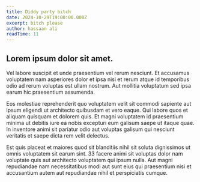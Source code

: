 ```yaml
---
title: Diddy party bitch
date: 2024-10-29T19:00:00.000Z
excerpt: bitch please
author: hassaan ali
readTime: 11
---
```


## Lorem ipsum dolor sit amet. 

Vel labore suscipit et unde praesentium vel rerum nesciunt. Et accusamus voluptatem nam asperiores dolor et ipsa nisi et rerum atque id temporibus odio ad rerum voluptas est ullam nostrum. Aut mollitia voluptatum sed ipsa earum hic praesentium assumenda.

Eos molestiae reprehenderit quo voluptatem velit sit commodi sapiente aut ipsum eligendi ut architecto quibusdam et vero eaque. Qui labore quos et aliquam quisquam et dolorem quis. Et magni voluptatem id praesentium minima ut debitis iure ea nobis excepturi eum galisum saepe ut itaque quae. In inventore animi sit pariatur odio aut voluptas galisum qui nesciunt veritatis et saepe dicta rem velit delectus.

Est quis placeat et maiores quod sit blanditiis nihil sit soluta dignissimos ut omnis voluptatem sit earum sint. 33 facere animi sit voluptas dolor nam voluptate quis aut architecto voluptatem qui ipsum nulla. Aut magni repudiandae nam necessitatibus modi aut sunt eius qui praesentium nisi et accusantium autem aut repudiandae nihil et perspiciatis cumque.
